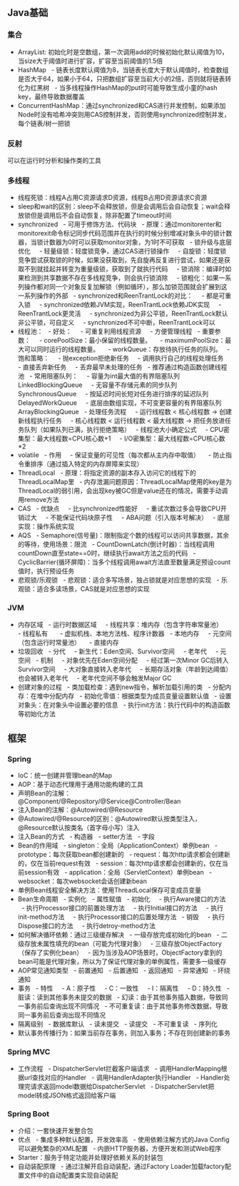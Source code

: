 ## Java基础
### 集合
- ArrayList: 初始化时是空数组，第一次调用add的时候初始化默认阈值为10，当size大于阈值时进行扩容，扩容至当前阈值的1.5倍
- HashMap
  - 链表长度默认阈值为8，当链表长度大于默认阈值时，检查数组是否大于64，如果小于64，只把数组扩容至当前大小的2倍，否则就将链表转化为红黑树
  - 当多线程操作HashMap的put时可能导致生成小童的hash key，最终导致数据覆盖
- ConcurrentHashMap：通过synchronized和CAS进行并发控制，如果添加Node时没有哈希冲突则用CAS控制并发，否则使用synchronized控制并发，每个链表/树一把锁
### 反射
可以在运行时分析和操作类的工具
### 多线程
- 线程死锁：线程A占用C资源请求D资源，线程B占用D资源请求C资源
- sleep和wait的区别：sleep不会释放锁，但是会调用后会自动恢复；wait会释放锁但是调用后不会自动恢复，除非配置了timeout时间
- synchronized
  - 可用于修饰方法、代码块
  - 原理：通过monitorenter和monitorexit命令标记同步代码范围并在执行的时候分别增减对象头中的锁计数器，当锁计数器为0时可以获取monitor对象，为1时不可获取
  - 锁升级与底层优化
    - 轻量级锁：轻度锁竞争，通过CAS进行锁操作
    - 自旋锁：轻度锁竞争尝试获取锁的时候，如果没获取到，先自旋再反复进行尝试，如果还是获取不到就挂起并转变为重量级锁，获取到了就执行代码
    - 锁消除：编译时如果检测到共享数据不存在多线程竞争，则会执行锁消除
    - 锁粗化：如果一系列操作都对同一个对象反复加解锁（例如循环），那么加锁范围就会扩展到这一系列操作的外部
  - synchronized和ReenTrantLock的对比：
    - 都是可重入锁
    - synchronized依赖JVM实现，ReenTrantLock依赖JDK实现
    - ReenTrantLock更灵活
    - synchronized为非公平锁，ReenTrantLock默认非公平锁，可自定义
    - synchronized不可中断，ReenTrantLock可以
- 线程池：
  - 好处：
    - 可重复利用线程资源
    - 方便管理线程
  - 重要参数：
    - corePoolSize：最小保留的线程数量。
    - maximumPoolSize：最大可以同时运行的线程数量。
    - workQueue：存放待执行任务的队列。
  - 饱和策略：
    - 抛exception拒绝新任务
    - 调用执行自己的线程处理任务
    - 直接丢弃新任务
    - 丢弃最早未处理的任务
  - 推荐通过构造函数创建线程池
  - 常用阻塞队列：
    - 容量为int最大值的有界阻塞队列LinkedBlockingQueue
    - 无容量不存储元素的同步队列SynchronousQueue
    - 按延迟时间长短对任务进行排序的延迟队列DelayedWorkQueue
    - 底层由数组实现，不可变更容量的有界阻塞队列ArrayBlockingQueue
  - 处理任务流程
    - 运行线程数 < 核心线程数 -> 创建新线程执行任务
    - 核心线程数 < 运行线程数 < 最大线程数 -> 把任务放进任务队列（如果队列已满，执行拒绝策略）
  - 线程池大小确定公式
    - CPU密集型：最大线程数=CPU核心数+1
    - I/O密集型：最大线程数=CPU核心数*2
- volatile
  - 作用
    - 保证变量的可见性（每次都从主内存中取值）
    - 防止指令重排序（通过插入特定的内存屏障来实现）
- ThreadLocal
  - 原理：将指定资源的副本存入访问它的线程下的ThreadLocalMap里
  - 内存泄漏问题原因：ThreadLocalMap使用的key是为ThreadLocal的弱引用，会出现key被GC但是value还在的情况，需要手动调用remove方法
- CAS
  - 优缺点
    - 比synchronized性能好
    - 重试次数过多会导致CPU开销过大
    - 不能保证代码块原子性
    - ABA问题（引入版本号解决）
  - 底层实现：操作系统实现
- AQS
  - Semaphore(信号量)：限制指定个数的线程可以访问共享数据，其余的等待，使用场景：限流
  - CountDownLatch(倒计时器)：当线程调用countDown直至state==0时，继续执行await方法之后的代码
  - CyclicBarrier(循环屏障)：当多个线程调用await方法直至数量满足预设count值时，执行预设任务
- 悲观锁/乐观锁
  - 悲观锁：适合多写场景，独占锁就是对应思想的实现
  - 乐观锁：适合多读场景，CAS就是对应思想的实现
### JVM
- 内存区域
  - 运行时数据区域
    - 线程共享：堆内存（包含字符串常量池）
    - 线程私有
      - 虚拟机栈、本地方法栈、程序计数器
  - 本地内存
    - 元空间（包含运行时常量池）
    - 直接内存
- 垃圾回收
  - 分代
    - 新生代：Eden空间、Survivor空间
    - 老年代
    - 元空间
  - 机制
    - 对象优先在Eden空间分配
    - 经过第一次Minor GC后转入Survivor空间
    - 大对象直接转入老年代
    - 长期存活对象（年龄到达阈值）也会被转入老年代
    - 老年代空间不够会触发Major GC
- 创建对象的过程
  - 类加载检查：遇到new指令，解析加载引用的类
  - 分配内存：在堆中分配内存
  - 初始化零值：根据类型为成员变量设置默认值
  - 设置对象头：在对象头中设置必要的信息
  - 执行init方法：执行代码中的构造函数等初始化方法
## 框架
### Spring
- IoC：统一创建并管理bean的Map
- AOP：基于动态代理用于通用功能构建的工具
- 声明Bean的注解：@Component/@Repository/@Service@Controller/Bean
- 注入Bean的注解：@Autowired/@Resource
- @Autowired/@Resource的区别：@Autowired默认按类型注入，@Resource默认按类名（首字母小写）注入
- 注入Bean的方式
  - 构造器
  - setter方法
  - 字段
- Bean的作用域
  - singleton：全局（ApplicationContext）单例bean
  - prototype：每次获取bean都创建新的
  - request：每次http请求都会创建新的，仅在当前request有效
  - session：每次http请求都会创建新的，仅在当前session有效
  - application：全局（ServletContext）单例bean
  - websocket：每次websocket会话创建新bean
- 单例Bean线程安全解决方法：使用ThreadLocal保存可变成员变量
- Bean生命周期
  - 实例化
  - 属性赋值
  - 初始化
    - 执行Aware接口的方法
    - 执行Processor接口的前置处理方法
    - 执行Initial接口的方法
    - 执行init-method方法
    - 执行Processor接口的后置处理方法
  - 销毁
    - 执行Dispose接口的方法
    - 执行detroy-method方法
- 如何解决循环依赖：通过三级缓存解决
  - 一级存放完成初始化的bean
  - 二级存放未属性填充的bean（可能为代理对象）
  - 三级存放ObjectFactory（保存了实例化bean）
  - 因为当涉及AOP场景时，ObjectFactory拿到的bean可能是代理对象，所以为了保证代理对象的单例属性，需要多一级缓存
- AOP常见通知类型
  - 前置通知
  - 后置通知
  - 返回通知
  - 异常通知
  - 环绕通知
- 事务
  - 特性
    - A：原子性
    - C：一致性
    - I：隔离性
    - D：持久性
  - 脏读：读到其他事务未提交的数据
  - 幻读：由于其他事务插入数据，导致同一事务前后查询出现不同情况
  - 不可重复读：由于其他事务修改数据，导致同一事务前后查询出现不同情况
- 隔离级别
  - 数据库默认
  - 读未提交
  - 读提交
  - 不可重复读
  - 序列化
- 默认事务传播行为：如果当前存在事务，则加入事务；不存在则创建新的事务
### Spring MVC
- 工作流程
  - DispatcherServlet拦截客户端请求
  - 调用HandlerMapping根据url查找对应的Handler
  - 调用HandlerAdapter执行Handler
  - Handler处理完请求返回model数据给DispatcherServlet
  - DispatcherServlet把model转成JSON格式返回给客户端
### Spring Boot
- 介绍：一套快速开发整合包
- 优点
  - 集成多种默认配置，开发效率高
  - 使用依赖注解方式的Java Config可以避免繁杂的XML配置
  - 内嵌HTTP服务器，方便开发和测试Web程序
- Starter：服务于特定功能并处理好依赖关系的封装包
- 自动装配原理
  - 通过注解开启自动装配，通过Factory Loader加载factory配置文件中的自动配置类实现自动装配